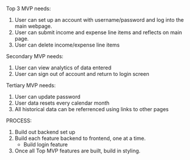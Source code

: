 Top 3 MVP needs:

1. User can set up an account with username/password and log into the main webpage.
2. User can submit income and expense line items and reflects on main page.
3. User can delete income/expense line items

Secondary MVP needs:

1. User can view analytics of data entered
2. User can sign out of account and return to login screen

Tertiary MVP needs:

1. User can update password
2. User data resets every calendar month
3. All historical data can be referrenced using links to other pages


PROCESS:

1. Build out backend set up
2. Build each feature backend to frontend, one at a time.
    - Build login feature
3. Once all Top MVP features are built, build in styling.
